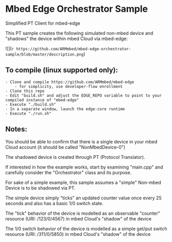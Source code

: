 # Mbed Edge Orchestrator Sample

Simplified PT Client for mbed-edge

This PT sample creates the following simulated non-mbed device and "shadows" the device within mbed Cloud via mbed-edge:

![](`r https://github.com/ARMmbed/mbed-edge-orchestrator-sample/blob/master/description.png`)

## To compile (linux supported only):

	- Clone and compile https://github.com/ARMmbed/mbed-edge 
		- for simplicity, use developer-flow enrollment
	- Clone this repo
	- Edit "build.sh" and adjust the EDGE_REPO variable to point to your compiled instance of "mbed-edge"
	- Execute "./build.sh"
	- In a separate window, launch the edge-core runtime
	- Execute "./run.sh"

## Notes:

You should be able to confirm that there is a single device in your mbed Cloud account (it should be called "NonMbedDevice-0")

The shadowed device is created through PT (Protocol Translator). 

If interested in how the example works, start by examining "main.cpp" and carefully consider the "Orchestrator" class and its purpose. 

For sake of a simple example, this sample assumes a "simple" Non-mbed Device is to be shadowed via PT. 

The simple device simply "ticks" an updated counter value once every 25 seconds and also has a basic 1/0 switch state. 

The "tick" behavior of the device is modelled as an observable "counter" resource (URI: /123/0/4567) in mbed Cloud's "shadow" of the device

The 1/0 switch behavior of the device is modelled as a simple get/put switch resource (URI: /311/0/5850) in mbed Cloud's "shadow" of the device
